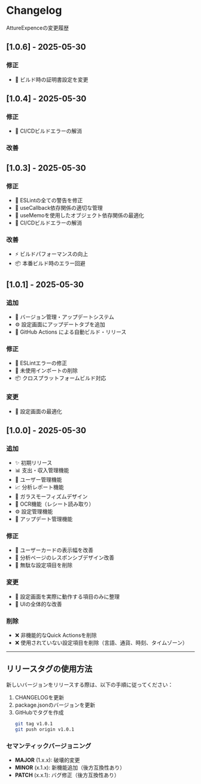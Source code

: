 # Changelog

AttureExpenceの変更履歴
## [1.0.6] - 2025-05-30

### 修正
- 🐛 ビルド時の証明書設定を変更

## [1.0.4] - 2025-05-30

### 修正
- 🚀 CI/CDビルドエラーの解消

### 改善

## [1.0.3] - 2025-05-30

### 修正
- 🐛 ESLintの全ての警告を修正
- 🔧 useCallback依存関係の適切な管理
- 🧹 useMemoを使用したオブジェクト依存関係の最適化
- 🚀 CI/CDビルドエラーの解消

### 改善
- ⚡ ビルドパフォーマンスの向上
- 📦 本番ビルド時のエラー回避

## [1.0.1] - 2025-05-30

### 追加
- 🔄 バージョン管理・アップデートシステム
- ⚙️ 設定画面にアップデートタブを追加
- 🤖 GitHub Actions による自動ビルド・リリース

### 修正
- 🐛 ESLintエラーの修正
- 🧹 未使用インポートの削除
- 📦 クロスプラットフォームビルド対応

### 変更
- 🔧 設定画面の最適化

## [1.0.0] - 2025-05-30

### 追加
- ✨ 初期リリース
- 📊 支出・収入管理機能
- 👥 ユーザー管理機能
- 📈 分析レポート機能
- 🎨 ガラスモーフィズムデザイン
- 🤖 OCR機能（レシート読み取り）
- ⚙️ 設定管理機能
- 🔄 アップデート管理機能

### 修正
- 🐛 ユーザーカードの表示幅を改善
- 🐛 分析ページのレスポンシブデザイン改善
- 🐛 無駄な設定項目を削除

### 変更
- 🎯 設定画面を実際に動作する項目のみに整理
- 📱 UIの全体的な改善

### 削除
- ❌ 非機能的なQuick Actionsを削除
- ❌ 使用されていない設定項目を削除（言語、通貨、時刻、タイムゾーン）

---

## リリースタグの使用方法

新しいバージョンをリリースする際は、以下の手順に従ってください：

1. CHANGELOGを更新
2. package.jsonのバージョンを更新
3. GitHubでタグを作成
   ```bash
   git tag v1.0.1
   git push origin v1.0.1
   ```

### セマンティックバージョニング

- **MAJOR** (1.x.x): 破壊的変更
- **MINOR** (x.1.x): 新機能追加（後方互換性あり）
- **PATCH** (x.x.1): バグ修正（後方互換性あり）